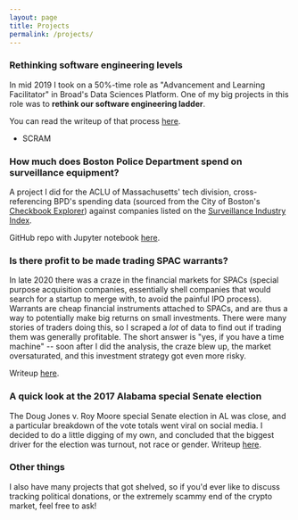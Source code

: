 ```yaml
---
layout: page
title: Projects
permalink: /projects/
---
```


### Rethinking software engineering levels

In mid 2019 I took on a 50%-time role as "Advancement and Learning Facilitator" in Broad's Data Sciences Platform. One of my big projects in this role was to **rethink our software engineering ladder**.

You can read the writeup of that process [here](/levels).

* SCRAM

### How much does Boston Police Department spend on surveillance equipment?

A project I did for the ACLU of Massachusetts' tech division, cross-referencing BPD's spending data (sourced from the City of Boston's [Checkbook Explorer](https://spending.data.boston.gov/)) against companies listed on the [Surveillance Industry Index](https://sii.transparencytoolkit.org/).

GitHub repo with Jupyter notebook [here](https://github.com/helgridly/bpd-sii).


### Is there profit to be made trading SPAC warrants?

In late 2020 there was a craze in the financial markets for SPACs (special purpose acquisition companies, essentially shell companies that would search for a startup to merge with, to avoid the painful IPO process). Warrants are cheap financial instruments attached to SPACs, and are thus a way to potentially make big returns on small investments. There were many stories of traders doing this, so I scraped a _lot_ of data to find out if trading them was generally profitable. The short answer is "yes, if you have a time machine" -- soon after I did the analysis, the craze blew up, the market oversaturated, and this investment strategy got even more risky.

Writeup [here](https://elgridly.tech/finstuff/SPAC-warrants/).

### A quick look at the 2017 Alabama special Senate election

The Doug Jones v. Roy Moore special Senate election in AL was close, and a particular breakdown of the vote totals went viral on social media. I decided to do a little digging of my own, and concluded that the biggest driver for the election was turnout, not race or gender. Writeup [here](https://docs.google.com/document/d/1eMpj1ZRfNhrW7pOCyq7jdnYA6_WT508jIT3Ku4TRr0U/edit#).

### Other things

I also have many projects that got shelved, so if you'd ever like to discuss tracking political donations, or the extremely scammy end of the crypto market, feel free to ask!
